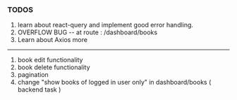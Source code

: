 ### TODOS

1. learn about react-query and implement good error handling.
2. OVERFLOW BUG -- at route : /dashboard/books
3. Learn about Axios more

---

1. book edit functionality
2. book delete functionality
3. pagination
4. change "show books of logged in user only" in dashboard/books ( backend task )
